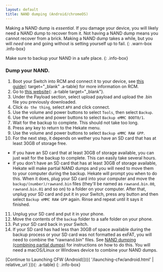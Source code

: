 ```yaml
---
layout: default
title: NAND dumping (Android/chromeOS)
---
```


Making a NAND dump is *essential*. If you damage your device, you will likely need a NAND dump to recover from it. Not having a NAND dump means you cannot recover from a brick. Making a NAND dump takes a while, but you will *need* one and going without is setting yourself up to fail.
{: .warn-box .info-box}

Make sure to backup your NAND in a safe place.
{: .info-box}

### Dump your NAND.

1. Boot your Switch into RCM and connect it to your device, see [this guide](https://noirscape.github.io/RCM-Guide){: target="_blank" .a-table} for more information on RCM.
2. Go to [this website](https://atlas44.s3-us-west-2.amazonaws.com/web-fusee-launcher/index.html){: .a-table target="_blank"}.
3. Under the Payload section, select upload payload and upload the .bin file you previously downloaded.
4. Click `do the thing`, select `APX` and click connect.</li>
5. Use the volume and power buttons to select `Tools`, then select `Backup`.
6. Use the volume and power buttons to select `Backup eMMC BOOT0/1`.
7. Wait for the backup to complete. This should not take too long.
8. Press any key to return to the Hekate menu.
9. Use the volume and power buttons to select `Backup eMMC RAW GPP`.
10. For the next step, it depends on wether you have an SD card that has at least 30GB of storage free.
  - If you have an SD card that at least 30GB of storage available, you can just wait for the backup to complete. This can easily take several hours.
  - If you don't have an SD card that has at least 30GB of storage available, Hekate will make partial NAND dumps and you will need to move them to your computer during the backup. Hekate will prompt you when to do this. When it does, plug your SD card into your computer and move the `backup/(number)/rawnand.bin` files (they'll be named as `rawnand.bin.00`, `rawnand.bin.01` and so on) to a folder on your computer. After that, unplug your SD card and put it in your Switch, press any button and then select `Backup eMMC RAW GPP` again. Rinse and repeat until it says it finished.
11. Unplug your SD card and put it in your phone.
12. Move the contents of the `backup` folder to a safe folder on your phone.
13. Put your SD card back in your Switch.
14. If your SD card has had less than 30GB of space available during the backup process or your SD card was not formatted as exFAT, you will need to combine the "rawnand.bin" files. See [NAND dumping (combining partial dumps)](rawnand-combine.html) for instructions on how to do this. You will need a macOS/Linux or Windows device to combine your NAND dumps.

[Continue to Launching CFW (Android)]({{ '/launching-cfw/android.html' | relative_url }}){: .a-table}
{: .info-box}